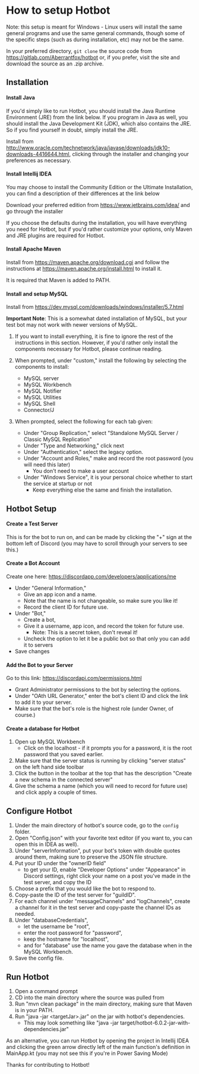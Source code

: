 # How to setup Hotbot

Note: this setup is meant for Windows - Linux users will install the same general programs and use the same general commands, though some of the specific steps (such as during installation, etc) may not be the same.

In your preferred directory, `git clone` the source code from https://gitlab.com/Aberrantfox/hotbot or, if you prefer, visit the site and download the source as an .zip archive.

## Installation

#### Install Java

If you'd simply like to run Hotbot, you should install the Java Runtime Environment (JRE) from the link below. 
If you program in Java as well, you should install the Java Development Kit (JDK), which also contains the JRE.
So if you find yourself in doubt, simply install the JRE.
   
Install from http://www.oracle.com/technetwork/java/javase/downloads/jdk10-downloads-4416644.html, clicking through the installer and changing your preferences as necessary.
	
	
#### Install Intellij IDEA
You may choose to install the Community Edition or the Ultimate Installation, you can find a description of their differences at the link below

Download your preferred edition from https://www.jetbrains.com/idea/ and go through the installer

If you choose the defaults during the installation, you will have everything you need for Hotbot, but if you'd rather customize your options, only Maven and JRE plugins are required for Hotbot.


#### Install Apache Maven 
Install from https://maven.apache.org/download.cgi and follow the instructions at https://maven.apache.org/install.html to install it.

It is required that Maven is added to PATH.

#### Install and setup MySQL 

Install from https://dev.mysql.com/downloads/windows/installer/5.7.html

**Important Note**:  This is a somewhat dated installation of MySQL, but your test bot may not work with newer versions of MySQL.

1. If you want to install everything, it is fine to ignore the rest of the instructions in this section. 
   However, if you'd rather only install the components necessary for Hotbot, please continue reading.

3. When prompted, under "custom," install the following by selecting the components to install:
   - MySQL server
   - MySQL Workbench
   - MySQL Notifier
   - MySQL Utilities
   - MySQL Shell 
   - Connector/J
 
4. When prompted, select the following for each tab given:
	- Under "Group Replication," select "Standalone MySQL Server / Classic MySQL Replication"
	- Under "Type and Networking," click next
	- Under "Authentication," select the legacy option.
	- Under "Account and Roles," make and record the root password (you will need this later)
		- You don't need to make a user account
	- Under "Windows Service", it is your personal choice whether to start the service at startup or not
		- Keep everything else the same and finish the installation.

## Hotbot Setup

#### Create a Test Server
This is for the bot to run on, and can be made by clicking the "+" sign at the bottom left of Discord (you may have to scroll through your servers to see this.)

#### Create a Bot Account
Create one here: https://discordapp.com/developers/applications/me

- Under "General Information," 
	- Give an app icon and a name.
	- Note that the name is not changeable, so make sure you like it!
	- Record the client ID for future use.
- Under "Bot,"
	- Create a bot,
	- Give it a username, app icon, and record the token for future use.
		- Note: This is a secret token, don't reveal it!
	- Uncheck the option to let it be a public bot so that only you can add it to servers 
- Save changes

#### Add the Bot to your Server 
Go to this link: https://discordapi.com/permissions.html

- Grant Administrator permissions to the bot by selecting the options.
- Under "OAth URL Generator," enter the bot's client ID and click the link to add it to your server.
- Make sure that the bot's role is the highest role (under Owner, of course.)
	
#### Create a database for Hotbot
1. Open up MySQL Workbench 
	- Click on the localhost - if it prompts you for a password, it is the root password that you saved earlier.
2. Make sure that the server status is running by clicking "server status" on the left hand side toolbar 
3. Click the button in the toolbar at the top that has the description "Create a new schema in the connected server"
4. Give the schema a name (which you will need to record for future use) and click apply a couple of times.


## Configure Hotbot
1. Under the main directory of hotbot's source code, go to the `config` folder.
2. Open "Config.json" with your favorite text editor (if you want to, you can open this in IDEA as well).
3. Under "serverInformation", put your bot's token with double quotes around them, making sure to preserve the JSON file structure.
4. Put your ID under the "ownerID field" 
	- to get your ID, enable "Developer Options" under "Appearance" in Discord settings, right click your name on a post you've made in the test server, and copy the ID
5. Choose a prefix that you would like the bot to respond to.
6. Copy-paste the ID of the test server for "guildID".
7. For each channel under "messageChannels" and "logChannels", create a channel for it in the test server and copy-paste the channel IDs as needed.
8. Under "databaseCredentials",
	- let the username be "root",
	- enter the root password for "password",
	- keep the hostname for "localhost",
	- and for "database" use the name you gave the database when in the MySQL Workbench.
9. Save the config file.


## Run Hotbot
1. Open a command prompt
2. CD into the main directory where the source was pulled from
3. Run "mvn clean package" in the main directory, making sure that Maven is in your PATH.
4. Run "java -jar \<targetJar\>.jar" on the jar with hotbot's dependencies.
	- This may look something like "java -jar target/hotbot-6.0.2-jar-with-dependencies.jar" 	

As an alternative, you can run Hotbot by opening the project in Intellij IDEA and clicking the green arrow directly left of the main function's definition in MainApp.kt (you may not see this if you're in Power Saving Mode)

Thanks for contributing to Hotbot!